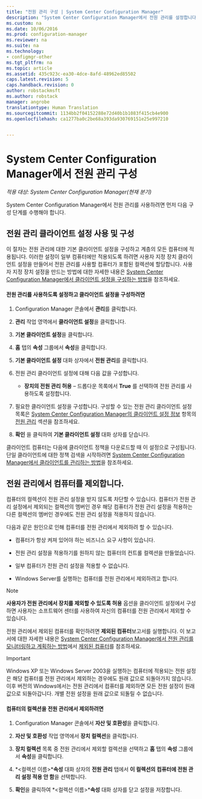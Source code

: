 ```yaml
---
title: "전원 관리 구성 | System Center Configuration Manager"
description: "System Center Configuration Manager에서 전원 관리를 설정합니다."
ms.custom: na
ms.date: 10/06/2016
ms.prod: configuration-manager
ms.reviewer: na
ms.suite: na
ms.technology:
- configmgr-other
ms.tgt_pltfrm: na
ms.topic: article
ms.assetid: 435c923c-ea30-4dce-8afd-48962ed85502
caps.latest.revision: 5
caps.handback.revision: 0
author: robstackmsft
ms.author: robstack
manager: angrobe
translationtype: Human Translation
ms.sourcegitcommit: 1134bb2f04152288e72d40b1b1083f415cb4e900
ms.openlocfilehash: ca1277ba0c2be68a393da930769151e25e997210


---
```

# <a name="configuring-power-management-in-system-center-configuration-manager"></a>System Center Configuration Manager에서 전원 관리 구성

*적용 대상: System Center Configuration Manager(현재 분기)*

System Center Configuration Manager에서 전원 관리를 사용하려면 먼저 다음 구성 단계를 수행해야 합니다.  

## <a name="enable-and-configure-power-management-client-settings"></a>전원 관리 클라이언트 설정 사용 및 구성  
 이 절차는 전원 관리에 대한 기본 클라이언트 설정을 구성하고 계층의 모든 컴퓨터에 적용됩니다. 이러한 설정이 일부 컴퓨터에만 적용되도록 하려면 사용자 지정 장치 클라이언트 설정을 만들어서 전원 관리를 사용할 컴퓨터가 포함된 컬렉션에 할당합니다. 사용자 지정 장치 설정을 만드는 방법에 대한 자세한 내용은 [System Center Configuration Manager에서 클라이언트 설정을 구성하는 방법](../../../../core/clients/deploy/configure-client-settings.md)을 참조하세요.  

#### <a name="to-enable-power-management-and-configure-client-settings"></a>전원 관리를 사용하도록 설정하고 클라이언트 설정을 구성하려면  

1.  Configuration Manager 콘솔에서 **관리**를 클릭합니다.  

2.  **관리** 작업 영역에서 **클라이언트 설정**을 클릭합니다.  

3.  **기본 클라이언트 설정**을 클릭합니다.  

4.  **홈** 탭의 **속성** 그룹에서 **속성**을 클릭합니다.  

5.  **기본 클라이언트 설정** 대화 상자에서 **전원 관리**를 클릭합니다.  

6.  전원 관리 클라이언트 설정에 대해 다음 값을 구성합니다.  

    -   **장치의 전원 관리 허용** – 드롭다운 목록에서 **True** 를 선택하여 전원 관리를 사용하도록 설정합니다.  

7.  필요한 클라이언트 설정을 구성합니다. 구성할 수 있는 전원 관리 클라이언트 설정 목록은 [System Center Configuration Manager의 클라이언트 설정 정보](../../../../core/clients/deploy/about-client-settings.md) 항목의 [전원 관리](../../../../core/clients/deploy/about-client-settings.md#BKMK_PowMgmtDeviceSettings) 섹션을 참조하세요.  

8.  **확인** 을 클릭하여 **기본 클라이언트 설정** 대화 상자를 닫습니다.  

 클라이언트 컴퓨터는 다음에 클라이언트 정책을 다운로드할 때 이 설정으로 구성됩니다. 단일 클라이언트에 대한 정책 검색을 시작하려면 [System Center Configuration Manager에서 클라이언트를 관리하는 방법](../../../../core/clients/manage/manage-clients.md)을 참조하세요.  

## <a name="exclude-computers-from-power-management"></a>전원 관리에서 컴퓨터를 제외합니다.  
 컴퓨터의 컬렉션이 전원 관리 설정을 받지 않도록 차단할 수 있습니다. 컴퓨터가 전원 관리 설정에서 제외되는 컬렉션의 멤버인 경우 해당 컴퓨터가 전원 관리 설정을 적용하는 다른 컬렉션의 멤버인 경우에도 전원 관리 설정을 적용하지 않습니다.  

 다음과 같은 원인으로 인해 컴퓨터를 전원 관리에서 제외하려 할 수 있습니다.  

-   컴퓨터가 항상 켜져 있어야 하는 비즈니스 요구 사항이 있습니다.  

-   전원 관리 설정을 적용하기를 원하지 않는 컴퓨터의 컨트롤 컬렉션을 만들었습니다.  

-   일부 컴퓨터가 전원 관리 설정을 적용할 수 없습니다.  

-   Windows Server를 실행하는 컴퓨터를 전원 관리에서 제외하려고 합니다.  

> [!NOTE]  
>  **사용자가 전원 관리에서 장치를 제외할 수 있도록 허용** 옵션을 클라이언트 설정에서 구성하면 사용자는 소프트웨어 센터를 사용하여 자신의 컴퓨터를 전원 관리에서 제외할 수 있습니다.  

 전원 관리에서 제외된 컴퓨터를 확인하려면 **제외된 컴퓨터**보고서를 실행합니다. 이 보고서에 대한 자세한 내용은 [System Center Configuration Manager에서 전원 관리를 모니터링하고 계획하는 방법](../../../../core/clients/manage/power/monitor-and-plan-for-power-management.md)에서 [제외된 컴퓨터](../../../../core/clients/manage/power/monitor-and-plan-for-power-management.md#BKMK_Excluded)를 참조하세요.  

> [!IMPORTANT]  
>  Windows XP 또는 Windows Server 2003을 실행하는 컴퓨터에 적용되는 전원 설정은 해당 컴퓨터를 전원 관리에서 제외하는 경우에도 원래 값으로 되돌아가지 않습니다. 이후 버전의 Windows에서는 전원 관리에서 컴퓨터를 제외하면 모든 전원 설정이 원래 값으로 되돌아갑니다. 개별 전원 설정을 원래 값으로 되돌릴 수 없습니다.  

#### <a name="to-exclude-a-collection-of-computers-from-power-management"></a>컴퓨터의 컬렉션을 전원 관리에서 제외하려면  

1.  Configuration Manager 콘솔에서 **자산 및 호환성**을 클릭합니다.  

2.  **자산 및 호환성** 작업 영역에서 **장치 컬렉션**을 클릭합니다.  

3.  **장치 컬렉션** 목록 중 전원 관리에서 제외할 컬렉션을 선택하고 **홈** 탭의 **속성** 그룹에서 **속성**을 클릭합니다.  

4.  *<컬렉션 이름\>***속성** 대화 상자의 **전원 관리** 탭에서 **이 컬렉션의 컴퓨터에 전원 관리 설정 적용 안 함**을 선택합니다.  

5.  **확인**을 클릭하여 *<컬렉션 이름\>***속성** 대화 상자를 닫고 설정을 저장합니다.  



<!--HONumber=Nov16_HO1-->


